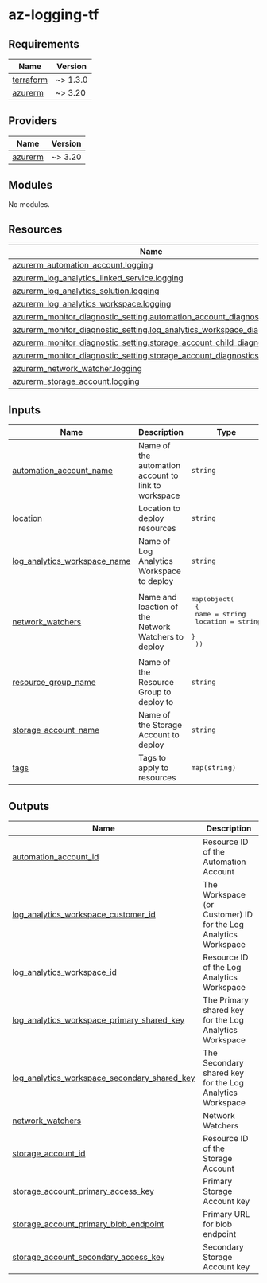 # az-logging-tf
<!-- BEGIN_TF_DOCS -->
## Requirements

| Name | Version |
|------|---------|
| <a name="requirement_terraform"></a> [terraform](#requirement\_terraform) | ~> 1.3.0 |
| <a name="requirement_azurerm"></a> [azurerm](#requirement\_azurerm) | ~> 3.20 |

## Providers

| Name | Version |
|------|---------|
| <a name="provider_azurerm"></a> [azurerm](#provider\_azurerm) | ~> 3.20 |

## Modules

No modules.

## Resources

| Name | Type |
|------|------|
| [azurerm_automation_account.logging](https://registry.terraform.io/providers/hashicorp/azurerm/latest/docs/resources/automation_account) | resource |
| [azurerm_log_analytics_linked_service.logging](https://registry.terraform.io/providers/hashicorp/azurerm/latest/docs/resources/log_analytics_linked_service) | resource |
| [azurerm_log_analytics_solution.logging](https://registry.terraform.io/providers/hashicorp/azurerm/latest/docs/resources/log_analytics_solution) | resource |
| [azurerm_log_analytics_workspace.logging](https://registry.terraform.io/providers/hashicorp/azurerm/latest/docs/resources/log_analytics_workspace) | resource |
| [azurerm_monitor_diagnostic_setting.automation_account_diagnostics](https://registry.terraform.io/providers/hashicorp/azurerm/latest/docs/resources/monitor_diagnostic_setting) | resource |
| [azurerm_monitor_diagnostic_setting.log_analytics_workspace_diagnostics](https://registry.terraform.io/providers/hashicorp/azurerm/latest/docs/resources/monitor_diagnostic_setting) | resource |
| [azurerm_monitor_diagnostic_setting.storage_account_child_diagnostics](https://registry.terraform.io/providers/hashicorp/azurerm/latest/docs/resources/monitor_diagnostic_setting) | resource |
| [azurerm_monitor_diagnostic_setting.storage_account_diagnostics](https://registry.terraform.io/providers/hashicorp/azurerm/latest/docs/resources/monitor_diagnostic_setting) | resource |
| [azurerm_network_watcher.logging](https://registry.terraform.io/providers/hashicorp/azurerm/latest/docs/resources/network_watcher) | resource |
| [azurerm_storage_account.logging](https://registry.terraform.io/providers/hashicorp/azurerm/latest/docs/resources/storage_account) | resource |

## Inputs

| Name | Description | Type | Default | Required |
|------|-------------|------|---------|:--------:|
| <a name="input_automation_account_name"></a> [automation\_account\_name](#input\_automation\_account\_name) | Name of the automation account to link to workspace | `string` | n/a | yes |
| <a name="input_location"></a> [location](#input\_location) | Location to deploy resources | `string` | n/a | yes |
| <a name="input_log_analytics_workspace_name"></a> [log\_analytics\_workspace\_name](#input\_log\_analytics\_workspace\_name) | Name of Log Analytics Workspace to deploy | `string` | n/a | yes |
| <a name="input_network_watchers"></a> [network\_watchers](#input\_network\_watchers) | Name and loaction of the Network Watchers to deploy | <pre>map(object(<br>    {<br>      name     = string<br>      location = string<br>    }<br>  ))</pre> | n/a | yes |
| <a name="input_resource_group_name"></a> [resource\_group\_name](#input\_resource\_group\_name) | Name of the Resource Group to deploy to | `string` | n/a | yes |
| <a name="input_storage_account_name"></a> [storage\_account\_name](#input\_storage\_account\_name) | Name of the Storage Account to deploy | `string` | n/a | yes |
| <a name="input_tags"></a> [tags](#input\_tags) | Tags to apply to resources | `map(string)` | n/a | yes |

## Outputs

| Name | Description |
|------|-------------|
| <a name="output_automation_account_id"></a> [automation\_account\_id](#output\_automation\_account\_id) | Resource ID of the Automation Account |
| <a name="output_log_analytics_workspace_customer_id"></a> [log\_analytics\_workspace\_customer\_id](#output\_log\_analytics\_workspace\_customer\_id) | The Workspace (or Customer) ID for the Log Analytics Workspace |
| <a name="output_log_analytics_workspace_id"></a> [log\_analytics\_workspace\_id](#output\_log\_analytics\_workspace\_id) | Resource ID of the Log Analytics Workspace |
| <a name="output_log_analytics_workspace_primary_shared_key"></a> [log\_analytics\_workspace\_primary\_shared\_key](#output\_log\_analytics\_workspace\_primary\_shared\_key) | The Primary shared key for the Log Analytics Workspace |
| <a name="output_log_analytics_workspace_secondary_shared_key"></a> [log\_analytics\_workspace\_secondary\_shared\_key](#output\_log\_analytics\_workspace\_secondary\_shared\_key) | The Secondary shared key for the Log Analytics Workspace |
| <a name="output_network_watchers"></a> [network\_watchers](#output\_network\_watchers) | Network Watchers |
| <a name="output_storage_account_id"></a> [storage\_account\_id](#output\_storage\_account\_id) | Resource ID of the Storage Account |
| <a name="output_storage_account_primary_access_key"></a> [storage\_account\_primary\_access\_key](#output\_storage\_account\_primary\_access\_key) | Primary Storage Account key |
| <a name="output_storage_account_primary_blob_endpoint"></a> [storage\_account\_primary\_blob\_endpoint](#output\_storage\_account\_primary\_blob\_endpoint) | Primary URL for blob endpoint |
| <a name="output_storage_account_secondary_access_key"></a> [storage\_account\_secondary\_access\_key](#output\_storage\_account\_secondary\_access\_key) | Secondary Storage Account key |
<!-- END_TF_DOCS -->
